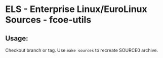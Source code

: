 # ELS - Enterprise Linux/EuroLinux Sources - fcoe-utils
 
## Usage:
  Checkout branch or tag. Use `make sources` to recreate  SOURCE0 archive.
